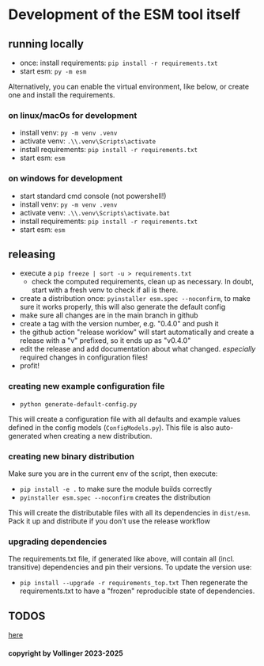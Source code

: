 # Development of the ESM tool itself

## running locally 

- once: install requirements: `pip install -r requirements.txt`
- start esm: `py -m esm`

Alternatively, you can enable the virtual environment, like below, or create one and install the requirements.

### on linux/macOs for development

- install venv: `py -m venv .venv`
- activate venv: `.\\.venv\Scripts\activate`
- install requirements: `pip install -r requirements.txt`
- start esm: `esm`

### on windows for development

- start standard cmd console (not powershell!)
- install venv: `py -m venv .venv`
- activate venv: `.\\.venv\Scripts\activate.bat`
- install requirements: `pip install -r requirements.txt`
- start esm: `esm`

## releasing

- execute a `pip freeze | sort -u > requirements.txt`
  - check the computed requirements, clean up as necessary. In doubt, start with a fresh venv to check if all is there.
- create a distribution once: `pyinstaller esm.spec --noconfirm`, to make sure it works properly, this will also generate the default config
- make sure all changes are in the main branch in github
- create a tag with the version number, e.g. "0.4.0" and push it
- the github action "release worklow" will start automatically and create a release with a "v" prefixed, so it ends up as "v0.4.0"
- edit the release and add documentation about what changed. *especially* required changes in configuration files!
- profit!

### creating new example configuration file
- `python generate-default-config.py`

This will create a configuration file with all defaults and example values defined in the config models (`ConfigModels.py`). This file is also auto-generated when creating a new distribution.

### creating new binary distribution

Make sure you are in the current env of the script, then execute:

- `pip install -e .` to make sure the module builds correctly
- `pyinstaller esm.spec --noconfirm` creates the distribution

This will create the distributable files with all its dependencies in `dist/esm`. Pack it up and distribute if you don't use the release workflow

### upgrading dependencies
The requirements.txt file, if generated like above, will contain all (incl. transitive) dependencies and pin their versions. To update the version use:
- `pip install --upgrade -r requirements_top.txt`
Then regenerate the requirements.txt to have a "frozen" reproducible state of dependencies.

## TODOS

[here](todos.md)

#### copyright by Vollinger 2023-2025
